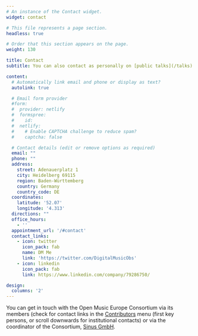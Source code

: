 ```yaml
---
# An instance of the Contact widget.
widget: contact

# This file represents a page section.
headless: true

# Order that this section appears on the page.
weight: 130

title: Contact
subtitle: You can also contact as personally on [public talks](/talks) and [meetups](/meetup).

content:
  # Automatically link email and phone or display as text?
  autolink: true

  # Email form provider
  #form:
  #  provider: netlify
  #  formspree:
  #    id:
  #  netlify:
  #    # Enable CAPTCHA challenge to reduce spam?
  #    captcha: false

  # Contact details (edit or remove options as required)
  email: ""
  phone: ""
  address:
    street: Adenauerplatz 1
    city: Heidelberg 69115
    region: Baden-Württemberg
    country: Germany
    country_code: DE
  coordinates:
    latitude: '52.07'
    longitude: '4.313'
  directions: ""
  office_hours:
    - ''
  appointment_url: '/#contact'
  contact_links:
    - icon: twitter
      icon_pack: fab
      name: DM Me
      link: 'https://twitter.com/DigitalMusicObs'
    - icon: linkedin
      icon_pack: fab
      link: https://www.linkedin.com/company/79286750/

design:
  columns: '2'
---
```


You can get in touch with the Open Music Europe Consortium via its members (check for contact links in the [Contributors](/#contributors) menu (first key persons, or scroll downwards for institutional contacts) or via the coordinator of the Consortium, [Sinus GmbH](https://www.sinus-institut.de/en/contact).
